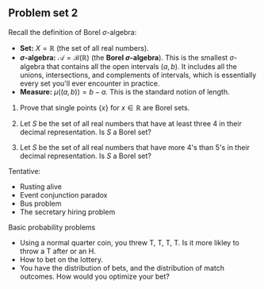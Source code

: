 ## Problem set 2

Recall the definition of Borel $\sigma$-algebra: 

* **Set:** $X = \mathbb{R}$ (the set of all real numbers).
* **$\sigma$-algebra:** $\mathcal{A} = \mathcal{B}(\mathbb{R})$ (the **Borel $\sigma$-algebra**). This is the smallest $\sigma$-algebra that contains all the open intervals $(a, b)$. It includes all the unions, intersections, and complements of intervals, which is essentially every set you'll ever encounter in practice.
* **Measure:** $\mu((a, b)) = b - a$. This is the standard notion of length.

1. Prove that single points $\{x\}$ for $x \in \mathbb{R}$ are Borel sets.

1.  Let $S$ be the set of all real numbers that have at least three 4 in their decimal representation. Is $S$ a Borel set?

1. Let $S$ be the set of all real numbers that have more 4's than 5's in their decimal representation.  Is $S$ a Borel set?



Tentative: 

* Rusting alive
* Event conjunction paradox
* Bus problem
* The secretary hiring problem

Basic probability problems

* Using a normal quarter coin, you threw T, T, T, T.  Is it more likley to throw a T after or an H. 
* How to bet on the lottery. 
* You have the distribution of bets, and the distribution of match outcomes.  How would you optimize your bet? 



